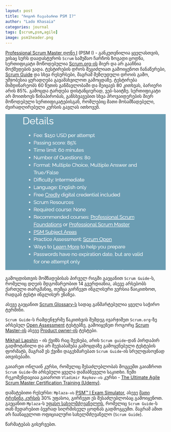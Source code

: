 ```yaml
---
layout: post
title: "როგორ ჩავაბაროთ PSM I?"
author: "Lado Khasaia"
categories: journal
tags: [scrum,psm,agile]
image: psm1header.png
---
```


[Professional Scrum Master დონე I](https://www.scrum.org/professional-scrum-master-i-certification) (PSM I) - განკუთვნილია ყველასთვის, ვისაც სურს დაადასტუროს `Scrum` სამუშაო ჩარჩოს ზოგადი ცოდნა, სერთიფიკატი მოწოდებულია [Scrum.org-ის](https://www.scrum.org/) მიერ და არ გააჩნია მოქმედების ვადა. ტესტირების დროს შეგიძლიათ გამოიყენოთ ჩანაწერები, [Scrum Guide](https://scrumguides.org/scrum-guide.html) და სხვა რესურსები, მაგრამ შეზღუდული დროის გამო, უმჯობესია ყურადღება გავამახვილოთ გამოცდაზე. ტესტირება მიმდინარეობს 60 წუთის განმავლობაში და შეიცავს 80 კითხვას, ბარიერი არის 85%. გამოცდა ტარდება დისტანციურად, ვებ-საიტზე. სერთიფიკატი არ მოითხოვს წინაპირობას, განსხვავებით სხვა პროვაიდერების მიერ მოწოდებული სერთიფიკატებისგან, რომლებიც მათი მოსამზადებელი, ძვირადღირებული კურსის გავლას ითხოვენ.

![psm details](../assets/img/psm1/psm1details.png)

გამოცდისთვის მომზადებისას პირველ რიგში გაეცანით `Scrum Guide`-ს, რომელიც დღეის მდგომარეობით 14 გვერდიანია, ასევე არსებობს ქართული თარგმანიც, თუმცა გირჩევთ ინგლისური ვერსია წაიკითხოთ, რადგან ტესტი ინგლისურ ენაზეა.

ასევე გაეცანით [Scrum Glossary-ს](https://www.scrum.org/resources/scrum-glossary) სადაც განმარტებულია ყველა საჭირო ტერმინი.

`Scrum Guide`-ს რამდენჯერმე წაკითხვის შემდეგ ივარჯიშეთ `Scrum.org`-ზე არსებულ [Open Assessment](https://www.scrum.org/open-assessments) ტესტებზე, გამოიყენეთ როგორც [Scrum Master-ის](https://www.scrum.org/open-assessments/scrum-open) ასევე [Product owner-ის](https://www.scrum.org/open-assessments/product-owner-open) ტესტები.

[Mikhail Lapshin](https://mlapshin.com/index.php/scrum-quizzes/) - ის ქვიზს რაც შეეხება, არის `Scrum guide`-დან პირდაპირ გადმოტანილი და არ შეესაბამება გამოცდაზე გამოყენებული ტესტების ფორმატს, მაგრამ ეს ქვიზი დაგეხმარებათ `Scrum Guide`-ის სრულფასოვნად ათვისებაში.

გაიარეთ ონლაინ კურსი, რომელიც შესაძლებლობას მოგცემთ გაიაზროთ `Scrum Guide`-ში არსებული ყველა დამაბნეველი საკითხი. ჩემი რეკომენდაციაა გაიაროთ `Vladimir Raykov-ის` კურსი - [The Ultimate Agile Scrum Master Certification Training (Udemy)](https://www.udemy.com/course/the-ultimate-agile-scrum-master-certification-training/).

დამატებითი რესურსი: `Mplaza-ის` [PSM™ I Exam Simulator](https://mplaza.training/exam-simulators/psm/), ასევე [მათი ტრენინგ კურსის](https://mplaza.training/online-courses/scrum-framework/) 30% უფასოა, გირჩევთ ეს შესაძლებლობაც გამოიყენოთ.
გაეცანით `Mplaza`-ს [უფასო სახელმძღვანელოს](https://cf-qa.adama.com/documents/6289384/0/scrum-training-manual.pdf), რომელიც `Scrum Guide`-ს თან შედარებით ბევრად სიღრმისეულ ცოდნას გადმოგცემთ. მაგრამ ამით არ ჩაანაცვლოთ ოფიციალური სახელმძღვანელო (`Scrum Guide`).

წარმატებას გისურვებთ.
